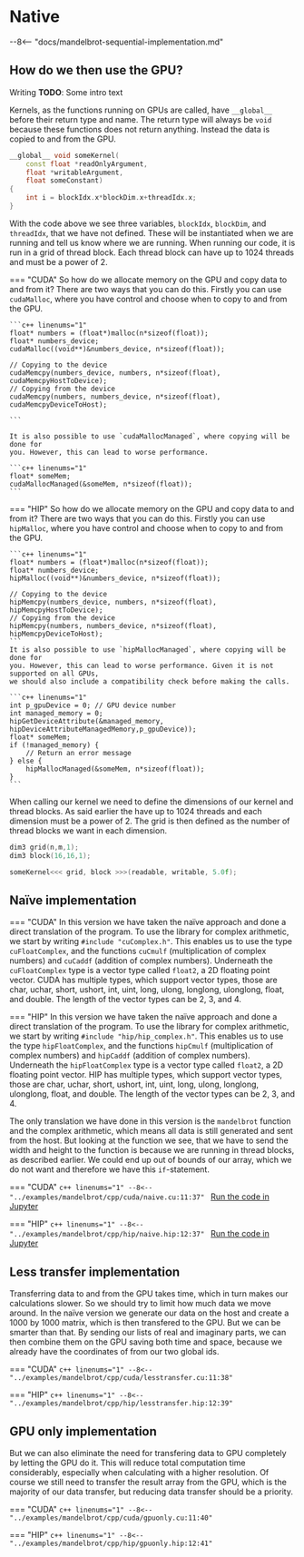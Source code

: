 # Native

--8<-- "docs/mandelbrot-sequential-implementation.md"

How do we then use the GPU?
---------------------------
Writing
**TODO**: Some intro text

Kernels, as the functions running on GPUs are called, have `__global__` before
their return type and name. The return type will always be `void` because these
functions does not return anything. Instead the data is copied to and from the
GPU.

```c++ linenums="1"
__global__ void someKernel(
    const float *readOnlyArgument,
    float *writableArgument,
    float someConstant)
{
    int i = blockIdx.x*blockDim.x+threadIdx.x;
}
```

With the code above we see three variables, `blockIdx`, `blockDim`, and `threadIdx`,
that we have not defined. These will be instantiated when we are running and
tell us know where we are running. When running our code, it is run in a grid of
thread block. Each thread block can have up to 1024 threads and must be a power
of 2.

=== "CUDA"
    So how do we allocate memory on the GPU and copy data to and from it? There are
    two ways that you can do this. Firstly you can use `cudaMalloc`, where you have
    control and choose when to copy to and from the GPU.

    ```c++ linenums="1"
    float* numbers = (float*)malloc(n*sizeof(float));
    float* numbers_device;
    cudaMalloc((void**)&numbers_device, n*sizeof(float));

    // Copying to the device
    cudaMemcpy(numbers_device, numbers, n*sizeof(float), cudaMemcpyHostToDevice);
    // Copying from the device
    cudaMemcpy(numbers, numbers_device, n*sizeof(float), cudaMemcpyDeviceToHost);

    ```

    It is also possible to use `cudaMallocManaged`, where copying will be done for
    you. However, this can lead to worse performance.

    ```c++ linenums="1"
    float* someMem;
    cudaMallocManaged(&someMem, n*sizeof(float));
    ```

=== "HIP"
    So how do we allocate memory on the GPU and copy data to and from it? There are
    two ways that you can do this. Firstly you can use `hipMalloc`, where you have
    control and choose when to copy to and from the GPU.

    ```c++ linenums="1"
    float* numbers = (float*)malloc(n*sizeof(float));
    float* numbers_device;
    hipMalloc((void**)&numbers_device, n*sizeof(float));

    // Copying to the device
    hipMemcpy(numbers_device, numbers, n*sizeof(float), hipMemcpyHostToDevice);
    // Copying from the device
    hipMemcpy(numbers, numbers_device, n*sizeof(float), hipMemcpyDeviceToHost);
    ```
    It is also possible to use `hipMallocManaged`, where copying will be done for
    you. However, this can lead to worse performance. Given it is not supported on all GPUs,
    we should also include a compatibility check before making the calls.

    ```c++ linenums="1"
    int p_gpuDevice = 0; // GPU device number
    int managed_memory = 0;
    hipGetDeviceAttribute(&managed_memory, hipDeviceAttributeManagedMemory,p_gpuDevice));
    float* someMem;
    if (!managed_memory) {
        // Return an error message
    } else {
        hipMallocManaged(&someMem, n*sizeof(float));
    }
    ```

When calling our kernel we need to define the dimensions of our kernel and
thread blocks. As said earlier the have up to 1024 threads and each dimension
must be a power of 2. The grid is then defined as the number of thread blocks we
want in each dimension.

```c++ linenums="1"
dim3 grid(n,m,1);
dim3 block(16,16,1);

someKernel<<< grid, block >>>(readable, writable, 5.0f);
```

Naïve implementation
--------------------

=== "CUDA"
    In this version we have taken the naïve approach and done a direct translation
    of the program. To use the library for complex arithmetic, we start by writing
    `#include "cuComplex.h"`. This enables us to use the type `cuFloatComplex`, and
    the functions `cuCmulf` (multiplication of complex numbers) and `cuCaddf`
    (addition of complex numbers). Underneath the `cuFloatComplex` type is a vector
    type called `float2`, a 2D floating point vector. CUDA has multiple types, which
    support vector types, those are char, uchar, short, ushort, int, uint,
    long, ulong, longlong, ulonglong, float, and double. The length of the vector
    types can be 2, 3, and 4.

=== "HIP"
    In this version we have taken the naïve approach and done a direct translation
    of the program. To use the library for complex arithmetic, we start by writing
    `#include "hip/hip_complex.h"`. This enables us to use the type `hipFloatComplex`, and
    the functions `hipCmulf` (multiplication of complex numbers) and `hipCaddf`
    (addition of complex numbers). Underneath the `hipFloatComplex` type is a vector
    type called `float2`, a 2D floating point vector. HIP has multiple types, which
    support vector types, those are char, uchar, short, ushort, int, uint,
    long, ulong, longlong, ulonglong, float, and double. The length of the vector
    types can be 2, 3, and 4.

The only translation we have done in this version is the `mandelbrot`
function and the complex arithmetic, which means all data is still generated and
sent from the host. But looking at the function we see, that we have to send the
width and height to the function is because we are running in thread blocks, as
described earlier. We could end up out of bounds of our array, which we do not
want and therefore we have this `if`-statement.

=== "CUDA"
    ```c++ linenums="1"
    --8<-- "../examples/mandelbrot/cpp/cuda/naive.cu:11:37"
    ```
    [Run the code in Jupyter](/jupyter/lab/tree/mandelbrot/cpp/cuda/naive.ipynb)

=== "HIP"
    ```c++ linenums="1"
    --8<-- "../examples/mandelbrot/cpp/hip/naive.hip:12:37"
    ```
    [Run the code in Jupyter](/jupyter/lab/tree/mandelbrot/cpp/hip/naive.ipynb)


Less transfer implementation
----------------------------
Transferring data to and from the GPU takes time, which in turn makes our
calculations slower. So we should try to limit how much data we move around.
In the naïve version we generate our data on the host and create a 1000 by 1000
matrix, which is then transfered to the GPU. But we can be smarter than that.
By sending our lists of real and imaginary parts, we can then combine them on
the GPU saving both time and space, because we already have the coordinates of
from our two global ids.

=== "CUDA"
    ```c++ linenums="1"
    --8<-- "../examples/mandelbrot/cpp/cuda/lesstransfer.cu:11:38"
    ```

=== "HIP"
    ```c++ linenums="1"
    --8<-- "../examples/mandelbrot/cpp/hip/lesstransfer.hip:12:39"
    ```

GPU only implementation
-----------------------
But we can also eliminate the need for transfering data to GPU completely by
letting the GPU do it. This will reduce total computation time
considerably, especially when calculating with a higher resolution. Of course we
still need to transfer the result array from the GPU, which is the majority of
our data transfer, but reducing data transfer should be a priority.

=== "CUDA"
    ```c++ linenums="1"
    --8<-- "../examples/mandelbrot/cpp/cuda/gpuonly.cu:11:40"
    ```

=== "HIP"
    ```c++ linenums="1"
    --8<-- "../examples/mandelbrot/cpp/hip/gpuonly.hip:12:41"
    ```